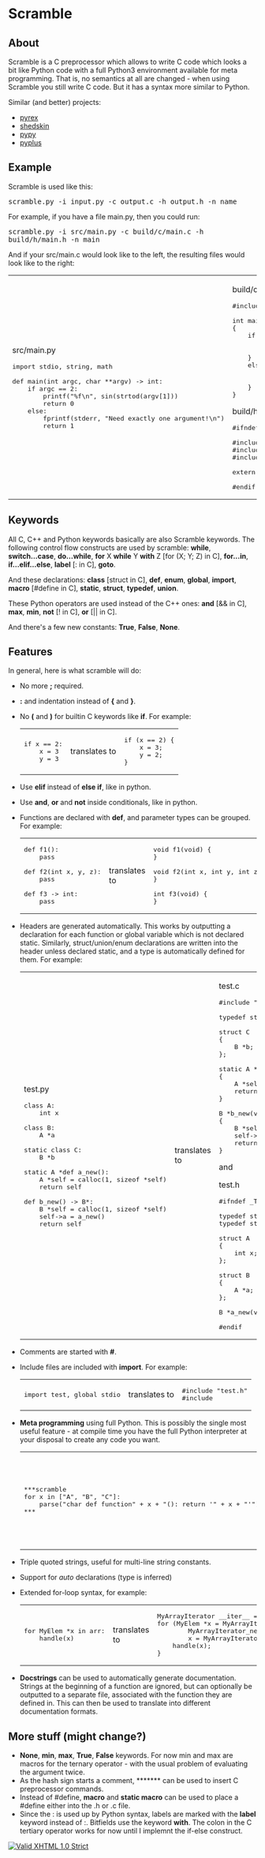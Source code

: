 # Scramble

## About

Scramble is a C preprocessor which allows to write C code which looks a bit like Python code with a full Python3 environment available for meta programming. That is, no semantics at all are changed - when using Scramble you still write C code. But it has a syntax more similar to Python.

Similar (and better) projects:

*   [pyrex](http://www.cosc.canterbury.ac.nz/~greg/python/Pyrex/)
*   [shedskin](http://shed-skin.blogspot.com)
*   [pypy](http://pypy.org/)
*   [pyplus](http://www.imitationpickles.org/pyplus/)

## Example

Scramble is used like this:

<tt>scramble.py -i input.py -c output.c -h output.h -n name</tt>

For example, if you have a file main.py, then you could run:

<tt>scramble.py -i src/main.py -c build/c/main.c -h build/h/main.h -n main</tt>

And if your src/main.c would look like to the left, the resulting files would look like to the right:

<table>

<tbody>

<tr>

<td>

src/main.py

<pre>import stdio, string, math

def main(int argc, char **argv) -> int:
    if argc == 2:
        printf("%f\n", sin(strtod(argv[1]))
        return 0
    else:
        fprintf(stderr, "Need exactly one argument!\n")
        return 1
</pre>

</td>

<td>

build/c/main.c

<pre>#include "main.h"

int main(int argc, char **argv)
{
    if (argc == 2) {
        printf("%f\n", sin(strtod(argv[1]));
        return 0;
    }
    else {
        fprintf(stderr, "Need exactly one argument!\n");
        return 1;
    }
}
</pre>

build/h/main.h

<pre>#ifndef _MAIN_

#include "stdio.h"
#include "string.h"
#include "math.h"

extern int main(int argc, char **argv);

#endif
</pre>

</td>

</tr>

</tbody>

</table>

## Keywords

All C, C++ and Python keywords basically are also Scramble keywords. The following control flow constructs are used by scramble: **while**, **switch...case**, **do...while**, **for** X **while** Y **with** Z [for (X; Y; Z) in C], **for...in**, **if...elif...else**, **label** [: in C], **goto**.

And these declarations: **class** [struct in C], **def**, **enum**, **global**, **import**, **macro** [#define in C], **static**, **struct**, **typedef**, **union**.

These Python operators are used instead of the C++ ones: **and** [&& in C], **max**, **min**, **not** [! in C], **or** [|| in C].

And there's a few new constants: **True**, **False**, **None**.

## Features

In general, here is what scramble will do:

*   No more **;** required.
*   **:** and indentation instead of **{** and **}**.
*   No **(** and **)** for builtin C keywords like **if**. For example:

    <table>

    <tbody>

    <tr>

    <td>

    <pre>if x == 2:
        x = 3
        y = 3
    </pre>

    </td>

    <td>translates to</td>

    <td>

    <pre>if (x == 2) {
        x = 3;
        y = 2;
    }
    </pre>

    </td>

    </tr>

    </tbody>

    </table>

*   Use **elif** instead of **else if**, like in python.
*   Use **and**, **or** and **not** inside conditionals, like in python.
*   Functions are declared with **def**, and parameter types can be grouped. For example:

    <table>

    <tbody>

    <tr>

    <td>

    <pre>def f1():
        pass

    def f2(int x, y, z):
        pass

    def f3 -> int:
        pass
    </pre>

    </td>

    <td>translates to</td>

    <td>

    <pre>void f1(void) {
    }

    void f2(int x, int y, int z) {
    }

    int f3(void) {
    }
    </pre>

    </td>

    </tr>

    </tbody>

    </table>

*   Headers are generated automatically. This works by outputting a declaration for each function or global variable which is not declared static. Similarly, struct/union/enum declarations are written into the header unless declared static, and a type is automatically defined for them. For example:

    <table>

    <tbody>

    <tr>

    <td>

    test.py

    <pre>class A:
        int x

    class B:
        A *a

    static class C:
        B *b

    static A *def a_new():
        A *self = calloc(1, sizeof *self)
        return self

    def b_new() -> B*:
        B *self = calloc(1, sizeof *self)
        self->a = a_new()
        return self
    </pre>

    </td>

    <td>translates to</td>

    <td>

    test.c

    <pre>#include "test.h"

    typedef struct C C;

    struct C
    {
        B *b;
    };

    static A *a_new(void)
    {
        A *self = calloc(1, sizeof *self);
        return self;
    }

    B *b_new(void)
    {
        B *self = calloc(1, sizeof *self);
        self->a = a_new();
        return self;
    }
    </pre>

    and

    test.h

    <pre>#ifndef _TEST_

    typedef struct A A;
    typedef struct B B;

    struct A
    {
        int x;
    };

    struct B
    {
        A *a;
    };

    B *a_new(void);

    #endif
    </pre>

    </td>

    </tr>

    </tbody>

    </table>

*   Comments are started with **#**.
*   Include files are included with **import**. For example:

    <table>

    <tbody>

    <tr>

    <td>

    <pre>import test, global stdio
    </pre>

    </td>

    <td>translates to</td>

    <td>

    <pre>#include "test.h"
    #include <stdio.h>
    </pre>

    </td>

    </tr>

    </tbody>

    </table>

*   **Meta programming** using full Python. This is possibly the single most useful feature - at compile time you have the full Python interpreter at your disposal to create any code you want.

    <table>

    <tbody>

    <tr>

    <td>

    <pre>***scramble
    for x in ["A", "B", "C"]:
        parse("char def function" + x + "(): return '" + x + "'")
    ***
    </pre>

    </td>

    <td>translates to</td>

    <td>

    <pre>char functionA(void) {
        return 'A';
    }

    char functionB(void) {
        return 'B';
    }

    char functionC(void) {
        return 'C';
    }
    </pre>

    </td>

    </tr>

    </tbody>

    </table>

*   Triple quoted strings, useful for multi-line string constants.
*   Support for *auto* declarations (type is inferred)
*   Extended for-loop syntax, for example:

    <table>

    <tbody>

    <tr>

    <td>

    <pre>for MyElem *x in arr:
        handle(x)
    </pre>

    </td>

    <td>translates to</td>

    <td>

    <pre>MyArrayIterator __iter__ = MyArrayIterator_first(arr);
    for (MyElem *x = MyArrayIterator_item(arr, &__iter__);
            MyArrayIterator_next(arr, &__iter__);
            x = MyArrayIterator_item(arr, &__iter__)) {
        handle(x);
    }
    </pre>

    </td>

    </tr>

    </tbody>

    </table>

*   **Docstrings** can be used to automatically generate documentation. Strings at the beginning of a function are ignored, but can optionally be outputted to a separate file, associated with the function they are defined in. This can then be used to translate into different documentation formats.

## More stuff (might change?)

*   **None**, **min**, **max**, **True**, **False** keywords. For now min and max are macros for the ternary operator - with the usual problem of evaluating the argument twice.
*   As the hash sign starts a comment, ******* can be used to insert C preprocessor commands.
*   Instead of #define, **macro** and **static macro** can be used to place a #define either into the .h or .c file.
*   Since the : is used up by Python syntax, labels are marked with the **label** keyword instead of :. Bitfields use the keyword **with**. The colon in the C tertiary operator works for now until I implemnt the if-else construct.

[![Valid XHTML 1.0 Strict](http://www.w3.org/Icons/valid-xhtml10)](http://validator.w3.org/check?uri=referer)
